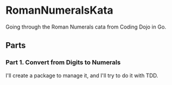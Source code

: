 # RomanNumeralsKata
Going through the Roman Numerals cata from Coding Dojo in Go.

## Parts

### Part 1. Convert from Digits to Numerals

I'll create a package to manage it, and I'll try to do it with TDD.
